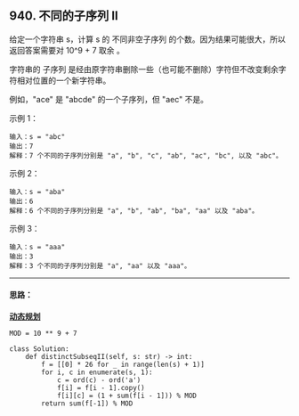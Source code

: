 ## 940. 不同的子序列 II
给定一个字符串 s，计算 s 的 不同非空子序列 的个数。因为结果可能很大，所以返回答案需要对 10^9 + 7 取余 。

字符串的 子序列 是经由原字符串删除一些（也可能不删除）字符但不改变剩余字符相对位置的一个新字符串。

例如，"ace" 是 "abcde" 的一个子序列，但 "aec" 不是。
 

示例 1：
```
输入：s = "abc"
输出：7
解释：7 个不同的子序列分别是 "a", "b", "c", "ab", "ac", "bc", 以及 "abc"。
```
示例 2：
```
输入：s = "aba"
输出：6
解释：6 个不同的子序列分别是 "a", "b", "ab", "ba", "aa" 以及 "aba"。
```
示例 3：
```
输入：s = "aaa"
输出：3
解释：3 个不同的子序列分别是 "a", "aa" 以及 "aaa"。
```
***
#### 思路：
**[动态规划](https://leetcode.cn/problems/distinct-subsequences-ii/solution/xi-fen-wen-ti-fu-za-du-you-hua-pythonjav-1ihu/)**
```
MOD = 10 ** 9 + 7

class Solution:
    def distinctSubseqII(self, s: str) -> int:
        f = [[0] * 26 for _ in range(len(s) + 1)]
        for i, c in enumerate(s, 1):
            c = ord(c) - ord('a')
            f[i] = f[i - 1].copy()
            f[i][c] = (1 + sum(f[i - 1])) % MOD
        return sum(f[-1]) % MOD

```
